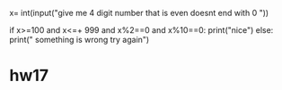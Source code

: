 x= int(input("give me 4 digit number that  is even doesnt end with 0 "))

if x>=100 and x<=+ 999 and x%2==0 and x%10==0:
    print("nice")
else: 
    print(" something is wrong try again")
    
# hw17
